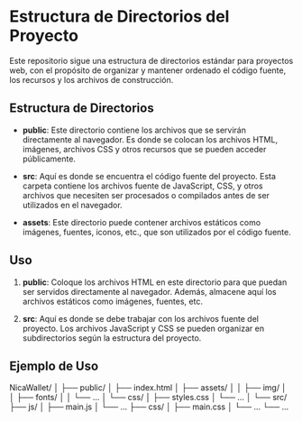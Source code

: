 # Estructura de Directorios del Proyecto

Este repositorio sigue una estructura de directorios estándar para proyectos web, con el propósito de organizar y mantener ordenado el código fuente, los recursos y los archivos de construcción.

## Estructura de Directorios

- **public**: Este directorio contiene los archivos que se servirán directamente al navegador. Es donde se colocan los archivos HTML, imágenes, archivos CSS y otros recursos que se pueden acceder públicamente.

- **src**: Aquí es donde se encuentra el código fuente del proyecto. Esta carpeta contiene los archivos fuente de JavaScript, CSS, y otros archivos que necesiten ser procesados o compilados antes de ser utilizados en el navegador.

- **assets**: Este directorio puede contener archivos estáticos como imágenes, fuentes, iconos, etc., que son utilizados por el código fuente.

## Uso

1. **public**: Coloque los archivos HTML en este directorio para que puedan ser servidos directamente al navegador. Además, almacene aquí los archivos estáticos como imágenes, fuentes, etc.

2. **src**: Aquí es donde se debe trabajar con los archivos fuente del proyecto. Los archivos JavaScript y CSS se pueden organizar en subdirectorios según la estructura del proyecto.

## Ejemplo de Uso

NicaWallet/
│
├── public/
│ ├── index.html
│ ├── assets/
│ │ ├── img/
│ │ ├── fonts/
│ │ └── ...
│ └── css/
│ ├── styles.css
│ └── ...
│
└── src/
├── js/
│ ├── main.js
│ └── ...
├── css/
│ ├── main.css
│ └── ...
└── ...

